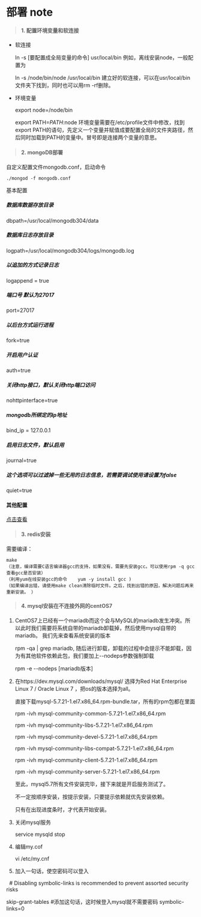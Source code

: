 部署 note
===========================
> #### 1. 配置环境变量和软连接
+ 软连接


    ln -s [要配置成全局变量的命令] usr/local/bin
例如，离线安装node，一般配置为

    ln -s /node/bin/node /usr/local/bin
建立好的软连接，可以在usr/local/bin文件夹下找到，同时也可以用rm -rf删除。
+ 环境变量


    export node=/node/bin
    
    export PATH=$PATH:$node
环境变量需要在/etc/profile文件中修改，找到export&nbsp;PATH的语句，先定义一个变量并赋值成要配置全局的文件夹路径，然后同时加载到PATH的变量中。冒号即是连接两个变量的意思。
> #### 2. mongoDB部署
自定义配置文件mongodb.conf，启动命令

    ./mongod -f mongodb.conf
基本配置

##### 数据库数据存放目录

dbpath=/usr/local/mongodb304/data
##### 数据库日志存放目录
logpath=/usr/local/mongodb304/logs/mongodb.log 
##### 以追加的方式记录日志
logappend = true
##### 端口号 默认为27017
port=27017 
##### 以后台方式运行进程
fork=true 
##### 开启用户认证
auth=true
##### 关闭http接口，默认关闭http端口访问
nohttpinterface=true
##### mongodb所绑定的ip地址
bind_ip = 127.0.0.1 
##### 启用日志文件，默认启用
journal=true 
##### 这个选项可以过滤掉一些无用的日志信息，若需要调试使用请设置为false
quiet=true 

#### 其他配置
<a href='https://www.cnblogs.com/xuange306/p/6074078.html'>点击查看</a>

> #### 3. redis安装

需要编译：

    make        
    （注意，编译需要C语言编译器gcc的支持，如果没有，需要先安装gcc。可以使用rpm -q gcc查看gcc是否安装）
    （利用yum在线安装gcc的命令    yum -y install gcc )
    （如果编译出错，请使用make clean清除临时文件。之后，找到出错的原因，解决问题后再来重新安装。 ）

> #### 4. mysql安装在不连接外网的centOS7 

1. CentOS7上已经有一个mariadb而这个会与MySQL的mariadb发生冲突。所以此时我们需要将系统自带的mariadb卸载掉，然后使用mysql自带的mariadb。
我们先来查看系统安装的版本

    
    rpm -qa | grep mariadb,
随后进行卸载，卸载的过程中会提示不能卸载，因为有其他软件依赖此包，我们要加上--nodeps参数强制卸载

    rpm -e --nodeps [mariadb版本]
2. 在https://dev.mysql.com/downloads/mysql/ 选择为Red Hat Enterprise Linux 7 / Oracle Linux 7 ，把os的版本选择为all。 
   
   直接下载mysql-5.7.21-1.el7.x86_64.rpm-bundle.tar，所有的rpm包都在里面
   
   rpm -ivh mysql-community-common-5.7.21-1.el7.x86_64.rpm
   
   rpm -ivh mysql-community-libs-5.7.21-1.el7.x86_64.rpm
   
   rpm -ivh mysql-community-devel-5.7.21-1.el7.x86_64.rpm
   
   rpm -ivh mysql-community-libs-compat-5.7.21-1.el7.x86_64.rpm
   
   rpm -ivh mysql-community-client-5.7.21-1.el7.x86_64.rpm
   
   rpm -ivh mysql-community-server-5.7.21-1.el7.x86_64.rpm
   
   至此，mysql5.7所有文件安装完毕，接下来就是开启服务测试了。 
   
   不一定按顺序安装，按提示安装，只要提示依赖就优先安装依赖。
   
   只有在出现进度条时，才代表开始安装。
   
3. 关闭mysql服务


    service mysqld stop
4. 编辑my.cof


    vi /etc/my.cnf
5. 加入一句话，使空密码可以登入


   \# Disabling symbolic-links is recommended to prevent assorted security risks
   
   skip-grant-tables     #添加这句话，这时候登入mysql就不需要密码
   symbolic-links=0
   


